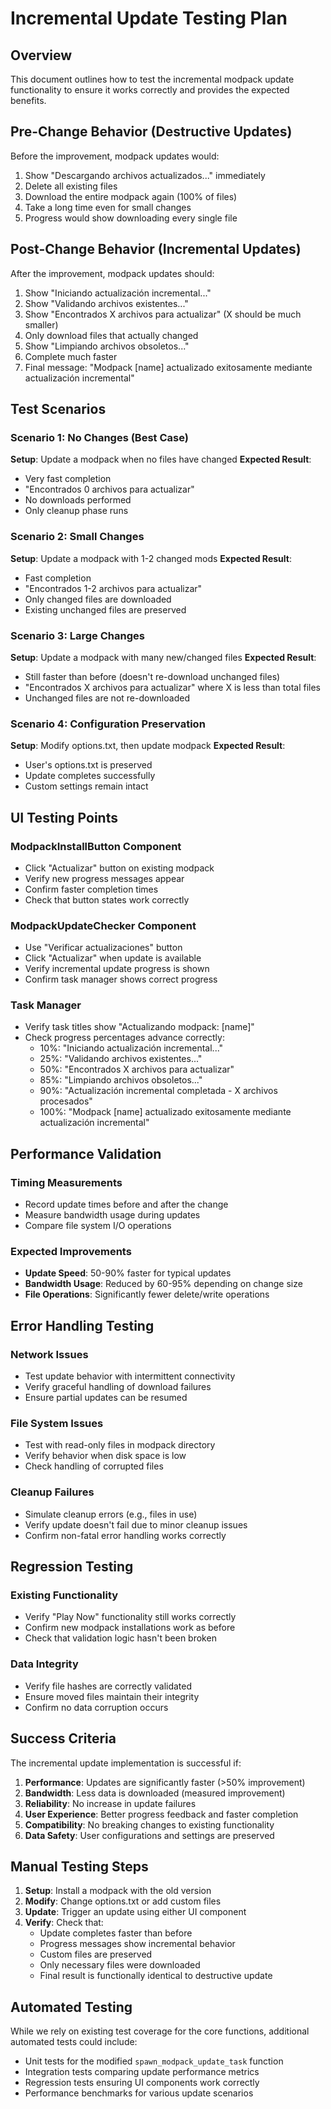 # Incremental Update Testing Plan

## Overview
This document outlines how to test the incremental modpack update functionality to ensure it works correctly and provides the expected benefits.

## Pre-Change Behavior (Destructive Updates)
Before the improvement, modpack updates would:
1. Show "Descargando archivos actualizados..." immediately
2. Delete all existing files
3. Download the entire modpack again (100% of files)
4. Take a long time even for small changes
5. Progress would show downloading every single file

## Post-Change Behavior (Incremental Updates)
After the improvement, modpack updates should:
1. Show "Iniciando actualización incremental..."
2. Show "Validando archivos existentes..." 
3. Show "Encontrados X archivos para actualizar" (X should be much smaller)
4. Only download files that actually changed
5. Show "Limpiando archivos obsoletos..."
6. Complete much faster
7. Final message: "Modpack [name] actualizado exitosamente mediante actualización incremental"

## Test Scenarios

### Scenario 1: No Changes (Best Case)
**Setup**: Update a modpack when no files have changed
**Expected Result**: 
- Very fast completion
- "Encontrados 0 archivos para actualizar"
- No downloads performed
- Only cleanup phase runs

### Scenario 2: Small Changes
**Setup**: Update a modpack with 1-2 changed mods
**Expected Result**:
- Fast completion
- "Encontrados 1-2 archivos para actualizar"
- Only changed files are downloaded
- Existing unchanged files are preserved

### Scenario 3: Large Changes
**Setup**: Update a modpack with many new/changed files
**Expected Result**:
- Still faster than before (doesn't re-download unchanged files)
- "Encontrados X archivos para actualizar" where X is less than total files
- Unchanged files are not re-downloaded

### Scenario 4: Configuration Preservation
**Setup**: Modify options.txt, then update modpack
**Expected Result**:
- User's options.txt is preserved
- Update completes successfully
- Custom settings remain intact

## UI Testing Points

### ModpackInstallButton Component
- Click "Actualizar" button on existing modpack
- Verify new progress messages appear
- Confirm faster completion times
- Check that button states work correctly

### ModpackUpdateChecker Component  
- Use "Verificar actualizaciones" button
- Click "Actualizar" when update is available
- Verify incremental update progress is shown
- Confirm task manager shows correct progress

### Task Manager
- Verify task titles show "Actualizando modpack: [name]"
- Check progress percentages advance correctly:
  - 10%: "Iniciando actualización incremental..."
  - 25%: "Validando archivos existentes..."
  - 50%: "Encontrados X archivos para actualizar"
  - 85%: "Limpiando archivos obsoletos..."
  - 90%: "Actualización incremental completada - X archivos procesados"
  - 100%: "Modpack [name] actualizado exitosamente mediante actualización incremental"

## Performance Validation

### Timing Measurements
- Record update times before and after the change
- Measure bandwidth usage during updates
- Compare file system I/O operations

### Expected Improvements
- **Update Speed**: 50-90% faster for typical updates
- **Bandwidth Usage**: Reduced by 60-95% depending on change size  
- **File Operations**: Significantly fewer delete/write operations

## Error Handling Testing

### Network Issues
- Test update behavior with intermittent connectivity
- Verify graceful handling of download failures
- Ensure partial updates can be resumed

### File System Issues
- Test with read-only files in modpack directory
- Verify behavior when disk space is low
- Check handling of corrupted files

### Cleanup Failures
- Simulate cleanup errors (e.g., files in use)
- Verify update doesn't fail due to minor cleanup issues
- Confirm non-fatal error handling works correctly

## Regression Testing

### Existing Functionality
- Verify "Play Now" functionality still works correctly
- Confirm new modpack installations work as before
- Check that validation logic hasn't been broken

### Data Integrity
- Verify file hashes are correctly validated
- Ensure moved files maintain their integrity
- Confirm no data corruption occurs

## Success Criteria

The incremental update implementation is successful if:

1. **Performance**: Updates are significantly faster (>50% improvement)
2. **Bandwidth**: Less data is downloaded (measured improvement)
3. **Reliability**: No increase in update failures
4. **User Experience**: Better progress feedback and faster completion
5. **Compatibility**: No breaking changes to existing functionality
6. **Data Safety**: User configurations and settings are preserved

## Manual Testing Steps

1. **Setup**: Install a modpack with the old version
2. **Modify**: Change options.txt or add custom files
3. **Update**: Trigger an update using either UI component
4. **Verify**: Check that:
   - Update completes faster than before
   - Progress messages show incremental behavior
   - Custom files are preserved
   - Only necessary files were downloaded
   - Final result is functionally identical to destructive update

## Automated Testing

While we rely on existing test coverage for the core functions, additional automated tests could include:

- Unit tests for the modified `spawn_modpack_update_task` function
- Integration tests comparing update performance metrics
- Regression tests ensuring UI components work correctly
- Performance benchmarks for various update scenarios